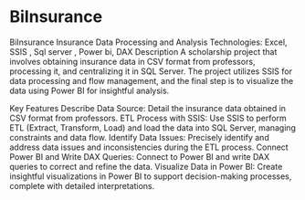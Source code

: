 # BiInsurance
BiInsurance
Insurance Data Processing and Analysis
Technologies: Excel, SSIS , Sql server , Power bi, DAX
Description
A scholarship project that involves obtaining insurance data in CSV format from professors, processing it, and centralizing it in SQL Server. The project utilizes SSIS for data processing and flow management, and the final step is to visualize the data using Power BI for insightful analysis.

Key Features
Describe Data Source: Detail the insurance data obtained in CSV format from professors.
ETL Process with SSIS: Use SSIS to perform ETL (Extract, Transform, Load) and load the data into SQL Server, managing constraints and data flow.
Identify Data Issues: Precisely identify and address data issues and inconsistencies during the ETL process.
Connect Power BI and Write DAX Queries: Connect to Power BI and write DAX queries to correct and refine the data.
Visualize Data in Power BI: Create insightful visualizations in Power BI to support decision-making processes, complete with detailed interpretations.
